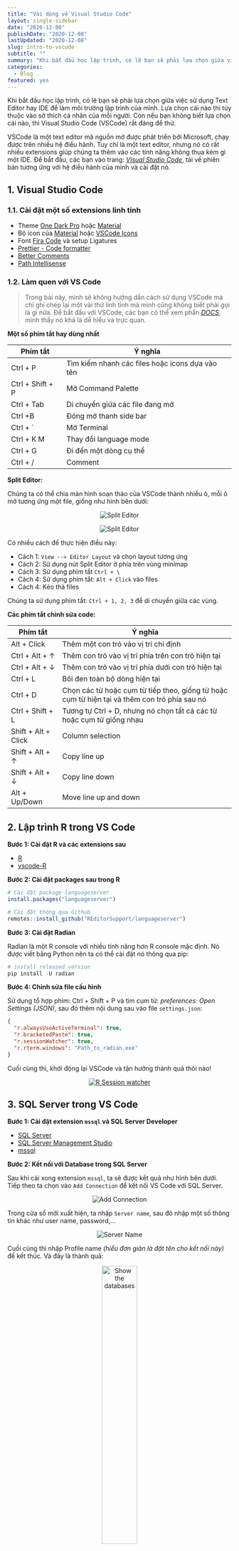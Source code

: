 ```yaml
---
title: "Vài dòng về Visual Studio Code"
layout: single-sidebar
date: "2020-12-08"
publishDate: "2020-12-08"
lastUpdated: "2020-12-08"
slug: intro-to-vscode
subtitle: ""
summary: "Khi bắt đầu học lập trình, có lẽ bạn sẽ phải lựa chọn giữa việc sử dụng Text Editor hay IDE để làm môi trường lập trình của mình. Và nếu bạn không biết lựa chọn..."
categories:
  - Blog
featured: yes
---
```


Khi bắt đầu học lập trình, có lẽ bạn sẽ phải lựa chọn giữa việc sử dụng Text Editor hay IDE để làm môi trường lập trình của mình. Lựa chọn cái nào thì tùy thuộc vào sở thích cá nhân của mỗi người. Còn nếu bạn không biết lựa chọn cái nào, thì Visual Studio Code (VSCode) rất đáng để thử.

VSCode là một text editor mã nguồn mở được phát triển bởi Microsoft, chạy được trên nhiều hệ điều hành. Tuy chỉ là một text editor, nhưng nó có rất nhiều extensions giúp chúng ta thêm vào các tính năng không thua kém gì một IDE. Để bắt đầu, các bạn vào trang: _[Visual Studio Code](https://code.visualstudio.com/)_, tải về phiên bản tương ứng với hệ điều hành của mình và cài đặt nó.

## 1. Visual Studio Code

### 1.1. Cài đặt một số extensions linh tinh

- Theme [One Dark Pro](https://marketplace.visualstudio.com/items?itemName=zhuangtongfa.Material-theme) hoặc [Material](https://marketplace.visualstudio.com/items?itemName=Equinusocio.vsc-material-theme)
- Bộ icon của [Material](https://marketplace.visualstudio.com/items?itemName=PKief.material-icon-theme) hoặc [VSCode Icons](https://marketplace.visualstudio.com/items?itemName=vscode-icons-team.vscode-icons)
- Font [Fira Code](https://github.com/tonsky/FiraCode) và setup Ligatures
- [Prettier - Code formatter](https://marketplace.visualstudio.com/items?itemName=esbenp.prettier-vscode)
- [Better Comments](https://marketplace.visualstudio.com/items?itemName=aaron-bond.better-comments)
- [Path Intellisense](https://marketplace.visualstudio.com/items?itemName=christian-kohler.path-intellisense)

### 1.2. Làm quen với VS Code

> Trong bài này, mình sẽ không hướng dẫn cách sử dụng VSCode mà chỉ ghi chép lại một vài thứ linh tinh mà mình cũng không biết phải gọi là gì nữa. Để bắt đầu với VSCode, các bạn có thể xem phần _[DOCS](https://code.visualstudio.com/docs)_, mình thấy nó khá là dễ hiểu và trực quan.

**Một số phím tắt hay dùng nhất**

| Phím tắt         | Ý nghĩa                                         |
| ---------------- | ----------------------------------------------- |
| Ctrl + P         | Tìm kiếm nhanh các files hoặc icons dựa vào tên |
| Ctrl + Shift + P | Mở Command Palette                              |
| Ctrl + Tab       | Di chuyển giữa các file đang mở                 |
| Ctrl +B          | Đóng mở thanh side bar                          |
| Ctrl + `         | Mở Terminal                                     |
| Ctrl + K M       | Thay đổi language mode                          |
| Ctrl + G         | Đi đến một dòng cụ thể                          |
| Ctrl + /         | Comment                                         |

**Split Editor:**

Chúng ta có thể chia màn hình soạn thảo của VSCode thành nhiều ô, mỗi ô mở tương ứng một file, giống như hình bên dưới:

<p align="center"><img src="sidebyside.png" alt="Split Editor" style="max-width:100%"></p>

<p align="center"><img src="grid-layout.gif" alt="Split Editor" style="max-width:100%"></p>

Có nhiều cách để thực hiện điều này:

- Cách 1: `View --> Editor Layout` và chọn layout tương ứng
- Cách 2: Sử dụng nút Split Editor ở phía trên vùng minimap
- Cách 3: Sử dụng phím tắt `Ctrl + \`
- Cách 4: Sử dụng phím tắt: `Alt + Click` vào files
- Cách 4: Kéo thả files

Chúng ta sử dụng phím tắt: `Ctrl + 1, 2, 3` để di chuyển giữa các vùng.

**Các phím tắt chỉnh sửa code:**

| Phím tắt              | Ý nghĩa                                                                                      |
| --------------------- | -------------------------------------------------------------------------------------------- |
| Alt + Click           | Thêm một con trỏ vào vị trí chỉ định                                                         |
| Ctrl + Alt + &#8593;  | Thêm con trỏ vào vị trí phía trên con trỏ hiện tại                                           |
| Ctrl + Alt + &#8595;  | Thêm con trỏ vào vị trí phía dưới con trỏ hiện tại                                           |
| Ctrl + L              | Bôi đen toàn bộ dòng hiện tại                                                                |
| Ctrl + D              | Chọn các từ hoặc cụm từ tiếp theo, giống từ hoặc cụm từ hiện tại và thêm con trỏ phía sau nó |
| Ctrl + Shift + L      | Tương tự Ctrl + D, nhưng nó chọn tất cả các từ hoặc cụm từ giống nhau                        |
| Shift + Alt + Click   | Column selection                                                                             |
| Shift + Alt + &#8593; | Copy line up                                                                                 |
| Shift + Alt + &#8595; | Copy line down                                                                               |
| Alt + Up/Down         | Move line up and down                                                                        |

## 2. Lập trình R trong VS Code

**Bước 1: Cài đặt R và các extensions sau**

- [R](https://www.r-project.org/)
- [vscode-R](https://marketplace.visualstudio.com/items?itemName=Ikuyadeu.r)

**Bước 2: Cài đặt packages sau trong R**

```r
# Cài đặt package languageserver
install.packages("languageserver")

# Cài đặt thông qua Github
remotes::install_github("REditorSupport/languageserver")
```

**Bước 3: Cài đặt Radian**

Radian là một R console với nhiều tính năng hơn R console mặc định. Nó được viết bằng Python nên ta có thể cài đặt nó thông qua pip:

```python
# install released version
pip install -U radian
```

**Bước 4: Chỉnh sửa file cấu hình**

Sử dụng tổ hợp phím: Ctrl + Shift + P và tìm cụm từ: _preferences: Open Settings (JSON)_, sau đó thêm nội dung sau vào file `settings.json`:

```json
{
  "r.alwaysUseActiveTerminal": true,
  "r.bracketedPaste": true,
  "r.sessionWatcher": true,
  "r.rterm.windows": "Path_to_radian.exe"
}
```

Cuối cùng thì, khởi động lại VSCode và tận hưởng thành quả thôi nào!

<p align="center"><a href="https://github.com/Ikuyadeu/vscode-R/wiki/R-Session-watcher"><img src="r-session-watcher.gif" alt="R Session watcher" style="max-width:100%"></a></p>

## 3. SQL Server trong VS Code

**Bước 1: Cài đặt extension `mssql` và SQL Server Developer**

- [SQL Server](https://www.microsoft.com/en-us/sql-server/sql-server-downloads)
- [SQL Server Management Studio](https://docs.microsoft.com/en-us/sql/ssms/download-sql-server-management-studio-ssms?view=sql-server-ver15)
- [mssql](https://marketplace.visualstudio.com/items?itemName=ms-mssql.mssql)

**Bước 2: Kết nối với Database trong SQL Server**

Sau khi cài xong extension `mssql`, ta sẽ được kết quả như hình bên dưới. Tiếp theo ta chọn vào `Add Connection` để kết nối VS Code với SQL Server.

<p align="center"><img src="con1.png" alt="Add Connection" style="max-width:100%"></p>

Trong cửa sổ mới xuất hiện, ta nhập `Server name`, sau đó nhập một số thông tin khác như user name, password,...

<p align="center"><img src="con2.png" alt="Server Name" style="max-width:100%"></p>

Cuối cùng thì nhập Profile name _(hiểu đơn giản là đặt tên cho kết nối này)_ để kết thúc. Và đây là thành quả:

<p align="center"><img src="con3.png" alt="Show the databases" width=40% ></p>

**Bước 3: Viết các câu lệnh truy vấn và xem kết quả**

Để thực hiện truy vấn, các bạn click chuột phải vào database và chọn `New Query` hoặc chọn từ Command Palette `(Ctrl + Shift + P)` - `MS SQL: New Query`. Sau đó thì ta có thể viết các câu lệnh, run để xem kết quả và lưu kết quả dưới một trong ba định dạng CSV, JSON, hoặc EXCEL.

<p align="center"><img src="query1.png" alt="New Query" width=90%></p>

## 4. Lập trình Python trong VS Code

Đầu tiên, chúng ta cần phải cài đặt _[Python](https://marketplace.visualstudio.com/items?itemName=ms-python.python)_ extension, sau đó đọc và làm theo hướng dẫn trên trang web của VSCode - _[Python in VS Code](https://code.visualstudio.com/docs/python/python-tutorial)_.

## 5. Tham khảo

- [Visual Studio Code](https://code.visualstudio.com/docs)
- [Writing R in VSCode: A Fresh Start](https://renkun.me/2019/12/11/writing-r-in-vscode-a-fresh-start/)
- [Writing R in VSCode: Interacting with an R session](https://renkun.me/2019/12/26/writing-r-in-vscode-interacting-with-an-r-session/)
- [Writing R in VSCode: Working with multiple R sessions](https://renkun.me/2020/04/14/writing-r-in-vscode-working-with-multiple-r-sessions/)
- [Visual Studio Code for Python Programmers](https://learning.oreilly.com/library/view/visual-studio-code/9781119773368/)

---
